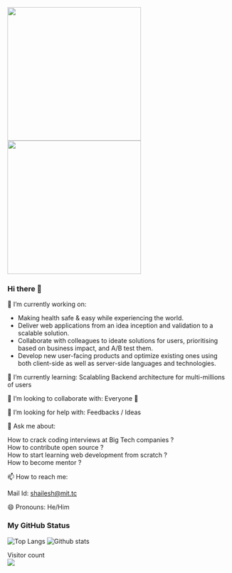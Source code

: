<img src="https://media.giphy.com/media/p4NLw3I4U0idi/giphy.gif" width="300"> <img src= "https://media.giphy.com/media/26tn33aiTi1jkl6H6/giphy.gif" width = "300">
### Hi there 👋

<!-- <img align="right" alt="GIF" src="https://camo.githubusercontent.com/1256f8b9a2509fbad8f65a76ceaa2c356ff0d1ab/68747470733a2f2f6d656469612e67697068792e636f6d2f6d656469612f31334867774773584630616947592f67697068792e676966" /> -->

🔭 I’m currently working on:

* Making health safe & easy while experiencing the world.
* Deliver web applications from an idea inception and validation to a scalable solution.
* Collaborate with colleagues to ideate solutions for users, prioritising based on business impact, and A/B test them.
* Develop new user-facing products and optimize existing ones using both client-side as well as server-side languages and technologies.

🌱 I’m currently learning: Scalabling Backend architecture for multi-millions of users<br>


👯 I’m looking to collaborate with: Everyone 🤗

🤔 I’m looking for help with: Feedbacks / Ideas

💬 Ask me about:

How to crack coding interviews at Big Tech companies ? <br>
How to contribute open source ? <br>
How to start learning web development from scratch ? <br>
How to become mentor ? <br>

📫 How to reach me:

Mail Id: shailesh@mit.tc<br>

😄 Pronouns: He/Him

### My GitHub Status 
![Top Langs](https://github-readme-stats.vercel.app/api/top-langs/?username=shailesh) ![Github stats](https://github-readme-stats.vercel.app/api?username=shailesh&show_icons=true)

Visitor count<br>
<img src="https://profile-counter.glitch.me/pratik0197/count.svg" />
